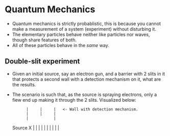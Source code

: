 Quantum Mechanics
=================

- Quantum mechanics is strictly probablistic, this is because you cannot make a measurement of a system (experiment) without disturbing it.
- The elementary particles behave neither like particles nor waves, though share features of both. 
- All of these particles behave in the <i>same</i> way. 

Double-slit experiment
---

- Given an initial source, say an electron gun, and a barrier with 2 slits in it that protects a second wall with a detection mechanism on it, what are the results. 
- The scenario is such that, as the source is spraying electrons, only a fiew end up making it through the 2 slits. Visualized below: 

            |     |     |   <- Wall with detection mechanism. 
            |     |     |
            |           |
    Source X      |     |
            |           |
            |     |     |
            |     |     |
